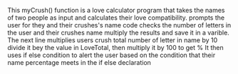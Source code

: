 This myCrush() function is a love calculator program that takes the names of two people as input and calculates their love compatibility.
prompts the user for they and their crushes's name
code checks the number of letters in the user and their crushes name multiply the results and save it in a varible.
The next line multiplies users crush total number of letter in name by 10 divide it bey the value in LoveTotal, then multiply it by 100 to get % 
It then uses if else condition to alert the user based on the condition that their name percentage meets in the if else declaration
